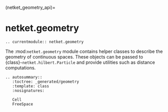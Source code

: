 (netket_geometry_api)=
# netket.geometry

```{eval-rst}
.. currentmodule:: netket.geometry
```

The :mod:`netket.geometry` module contains helper classes to describe the geometry of continuous spaces.
These objects can be passed to {class}`~netket.hilbert.Particle` and provide utilities such as distance computations.

```{eval-rst}
.. autosummary::
   :toctree: _generated/geometry
   :template: class
   :nosignatures:

   Cell
   FreeSpace
```
